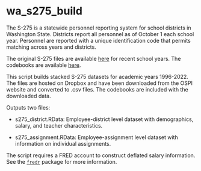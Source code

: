 # wa_s275_build

The S-275 is a statewide personnel reporting system for school districts in 
Washington State. Districts report all personnel as of October 1 each
school year. Personnel are reported with a unique identification code
that permits matching across years and districts. 

The original S-275 files are available 
[here](https://k12.wa.us/safs-database-files) for recent school years. The
codebooks are available 
[here](https://www.k12.wa.us/policy-funding/school-apportionment/instructions-and-tools/personnel-reporting).

This script builds stacked S-275 datasets for academic years 1996-2022. 
The files are hosted on Dropbox and have been downloaded from the OSPI website 
and converted to .csv files. The codebooks are included with the downloaded
data. 

Outputs two files:

* s275_district.RData: Employee-district level dataset with demographics, salary, and teacher characteristics.

* s275_assignment.RData: Employee-assignment level dataset with information on individual assignments.

The script requires a FRED account to construct deflated salary information.
See the [```fredr```](https://cran.r-project.org/web/packages/fredr/vignettes/fredr.html)
package for more information.
